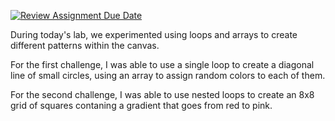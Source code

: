 [![Review Assignment Due Date](https://classroom.github.com/assets/deadline-readme-button-8d59dc4de5201274e310e4c54b9627a8934c3b88527886e3b421487c677d23eb.svg)](https://classroom.github.com/a/oPXDwk0m)


During today's lab, we experimented using loops and arrays to create different patterns within the canvas.

For the first challenge, I was able to use a single loop to create a diagonal line of small circles, using an array to assign random colors to each of them.

For the second challenge, I was able to use nested loops to create an 8x8 grid of squares contaning a gradient that goes from red to pink.
